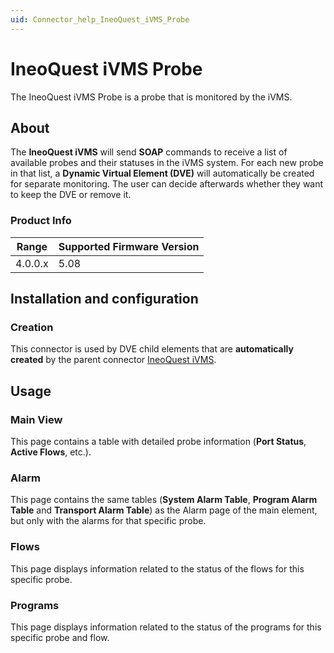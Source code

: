 ```yaml
---
uid: Connector_help_IneoQuest_iVMS_Probe
---
```


# IneoQuest iVMS Probe

The IneoQuest iVMS Probe is a probe that is monitored by the iVMS.

## About

The **IneoQuest iVMS** will send **SOAP** commands to receive a list of available probes and their statuses in the iVMS system. For each new probe in that list, a **Dynamic Virtual Element (DVE)** will automatically be created for separate monitoring. The user can decide afterwards whether they want to keep the DVE or remove it.

### Product Info

| Range | Supported Firmware Version |
|------------------|-----------------------------|
| 4.0.0.x          | 5.08                        |

## Installation and configuration

### Creation

This connector is used by DVE child elements that are **automatically created** by the parent connector [IneoQuest iVMS](xref:Connector_help_IneoQuest_iVMS).

## Usage

### Main View

This page contains a table with detailed probe information (**Port Status**, **Active Flows**, etc.).

### Alarm

This page contains the same tables (**System Alarm Table**, **Program Alarm Table** and **Transport Alarm Table**) as the Alarm page of the main element, but only with the alarms for that specific probe.

### Flows

This page displays information related to the status of the flows for this specific probe.

### Programs

This page displays information related to the status of the programs for this specific probe and flow.
